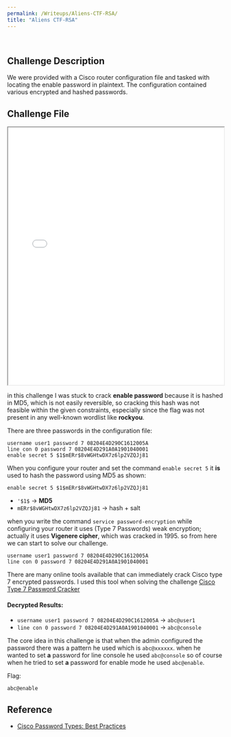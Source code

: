 ```yaml
---
permalink: /Writeups/Aliens-CTF-RSA/
title: "Aliens CTF-RSA"
---
```

<br>




## Challenge Description

We were provided with a Cisco router configuration file and tasked with locating the enable password in plaintext. The configuration contained various encrypted and hashed passwords.

## Challenge File
<iframe src="assets/images/files/CTF-Cisco.pdf" width="100%" height="600px"></iframe>

in this challenge I was stuck to crack **enable password** because it is hashed in MD5, which is not easily reversible, so cracking this hash was not feasible within the given constraints, especially since the flag was not present in any well-known wordlist like **rockyou**.

There are three passwords in the configuration file:
```
username user1 password 7 08204E4D290C1612005A
line con 0 password 7 08204E4D291A0A1901040001
enable secret 5 $1$mERr$8vWGHtwDX7z6lp2VZQJj81
```

When you configure your router and set the command `enable secret 5` it **is** used to hash the password using MD5 as shown:

```
enable secret 5 $1$mERr$8vWGHtwDX7z6lp2VZQJj81
```
- `'$1$` →  **MD5**
- `mERr$8vWGHtwDX7z6lp2VZQJj81` → hash + salt


when you write the command `service password-encryption` while configuring your router it uses (Type 7 Passwords) weak encryption; actually it uses **Vigenere cipher**, which was cracked in 1995. so from here we can start to solve our challenge.

```
username user1 password 7 08204E4D290C1612005A
line con 0 password 7 08204E4D291A0A1901040001
```


There are many online tools  available that can immediately crack Cisco type 7 encrypted passwords. I used this tool when solving the challenge  [Cisco Type 7 Password Cracker](https://cisco-type-7-password-cracker.goffinet.org/?utm_source=chatgpt.com)

#### Decrypted Results:

- `username user1 password 7 08204E4D290C1612005A` → `abc@user1`
- `line con 0 password 7 08204E4D291A0A1901040001` → `abc@console`

The core idea in this challenge is that when the admin configured the password there was a pattern he used which is `abc@xxxxxx`. when he wanted to set **a** password for line console he used `abc@console` so of course when he tried to set **a** password for enable mode he used `abc@enable`.


Flag: 
```
abc@enable
```


## Reference

- [Cisco Password Types: Best Practices](https://media.defense.gov/2022/Feb/17/2002940795/-1/-1/1/CSI_CISCO_PASSWORD_TYPES_BEST_PRACTICES_20220217.PDF)




